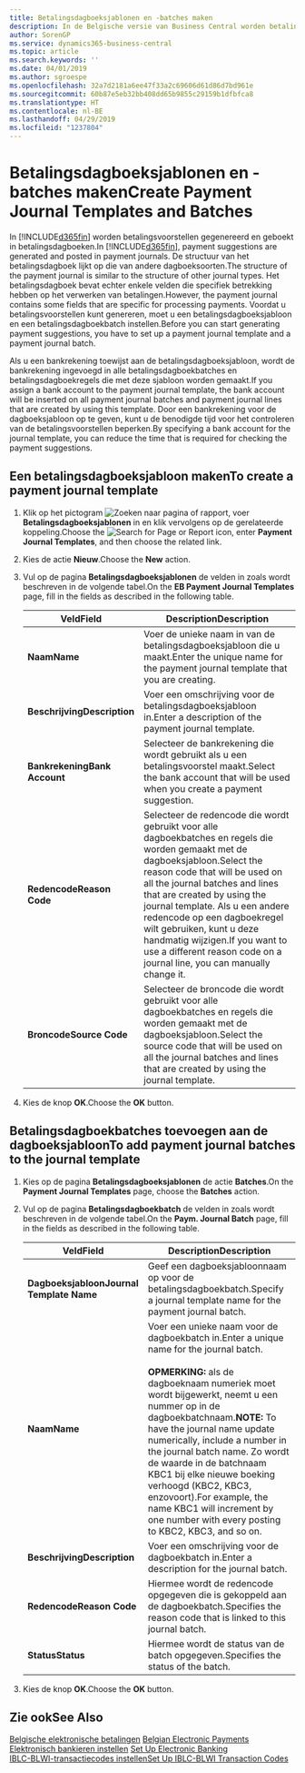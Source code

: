 ```yaml
---
title: Betalingsdagboeksjablonen en -batches maken
description: In de Belgische versie van Business Central worden betalingsvoorstellen gegenereerd en geboekt in betalingsdagboeken. De structuur van het betalingsdagboek lijkt op die van andere dagboeksoorten.
author: SorenGP
ms.service: dynamics365-business-central
ms.topic: article
ms.search.keywords: ''
ms.date: 04/01/2019
ms.author: sgroespe
ms.openlocfilehash: 32a7d2181a6ee47f33a2c69606d61d86d7bd961e
ms.sourcegitcommit: 60b87e5eb32bb408dd65b9855c29159b1dfbfca8
ms.translationtype: HT
ms.contentlocale: nl-BE
ms.lasthandoff: 04/29/2019
ms.locfileid: "1237804"
---
```

# <a name="create-payment-journal-templates-and-batches"></a><span data-ttu-id="e16bc-104">Betalingsdagboeksjablonen en -batches maken</span><span class="sxs-lookup"><span data-stu-id="e16bc-104">Create Payment Journal Templates and Batches</span></span>
<span data-ttu-id="e16bc-105">In [!INCLUDE[d365fin](../../includes/d365fin_md.md)] worden betalingsvoorstellen gegenereerd en geboekt in betalingsdagboeken.</span><span class="sxs-lookup"><span data-stu-id="e16bc-105">In [!INCLUDE[d365fin](../../includes/d365fin_md.md)], payment suggestions are generated and posted in payment journals.</span></span> <span data-ttu-id="e16bc-106">De structuur van het betalingsdagboek lijkt op die van andere dagboeksoorten.</span><span class="sxs-lookup"><span data-stu-id="e16bc-106">The structure of the payment journal is similar to the structure of other journal types.</span></span> <span data-ttu-id="e16bc-107">Het betalingsdagboek bevat echter enkele velden die specifiek betrekking hebben op het verwerken van betalingen.</span><span class="sxs-lookup"><span data-stu-id="e16bc-107">However, the payment journal contains some fields that are specific for processing payments.</span></span> <span data-ttu-id="e16bc-108">Voordat u betalingsvoorstellen kunt genereren, moet u een betalingsdagboeksjabloon en een betalingsdagboekbatch instellen.</span><span class="sxs-lookup"><span data-stu-id="e16bc-108">Before you can start generating payment suggestions, you have to set up a payment journal template and a payment journal batch.</span></span>  

<span data-ttu-id="e16bc-109">Als u een bankrekening toewijst aan de betalingsdagboeksjabloon, wordt de bankrekening ingevoegd in alle betalingsdagboekbatches en betalingsdagboekregels die met deze sjabloon worden gemaakt.</span><span class="sxs-lookup"><span data-stu-id="e16bc-109">If you assign a bank account to the payment journal template, the bank account will be inserted on all payment journal batches and payment journal lines that are created by using this template.</span></span> <span data-ttu-id="e16bc-110">Door een bankrekening voor de dagboeksjabloon op te geven, kunt u de benodigde tijd voor het controleren van de betalingsvoorstellen beperken.</span><span class="sxs-lookup"><span data-stu-id="e16bc-110">By specifying a bank account for the journal template, you can reduce the time that is required for checking the payment suggestions.</span></span>  

## <a name="to-create-a-payment-journal-template"></a><span data-ttu-id="e16bc-111">Een betalingsdagboeksjabloon maken</span><span class="sxs-lookup"><span data-stu-id="e16bc-111">To create a payment journal template</span></span>  

1.  <span data-ttu-id="e16bc-112">Klik op het pictogram ![Zoeken naar pagina of rapport](../../media/ui-search/search_small.png "pictogram Zoeken naar pagina of rapport"), voer **Betalingsdagboeksjablonen** in en klik vervolgens op de gerelateerde koppeling.</span><span class="sxs-lookup"><span data-stu-id="e16bc-112">Choose the ![Search for Page or Report](../../media/ui-search/search_small.png "Search for Page or Report icon") icon, enter **Payment Journal Templates**, and then choose the related link.</span></span>  
2.  <span data-ttu-id="e16bc-113">Kies de actie **Nieuw**.</span><span class="sxs-lookup"><span data-stu-id="e16bc-113">Choose the **New** action.</span></span>  
3.  <span data-ttu-id="e16bc-114">Vul op de pagina **Betalingsdagboeksjablonen** de velden in zoals wordt beschreven in de volgende tabel.</span><span class="sxs-lookup"><span data-stu-id="e16bc-114">On the **EB Payment Journal Templates** page, fill in the fields as described in the following table.</span></span>  

    |<span data-ttu-id="e16bc-115">Veld</span><span class="sxs-lookup"><span data-stu-id="e16bc-115">Field</span></span>|<span data-ttu-id="e16bc-116">Description</span><span class="sxs-lookup"><span data-stu-id="e16bc-116">Description</span></span>|  
    |---------------------------------|---------------------------------------|  
    |<span data-ttu-id="e16bc-117">**Naam**</span><span class="sxs-lookup"><span data-stu-id="e16bc-117">**Name**</span></span>|<span data-ttu-id="e16bc-118">Voer de unieke naam in van de betalingsdagboeksjabloon die u maakt.</span><span class="sxs-lookup"><span data-stu-id="e16bc-118">Enter the unique name for the payment journal template that you are creating.</span></span>|  
    |<span data-ttu-id="e16bc-119">**Beschrijving**</span><span class="sxs-lookup"><span data-stu-id="e16bc-119">**Description**</span></span>|<span data-ttu-id="e16bc-120">Voer een omschrijving voor de betalingsdagboeksjabloon in.</span><span class="sxs-lookup"><span data-stu-id="e16bc-120">Enter a description of the payment journal template.</span></span>|  
    |<span data-ttu-id="e16bc-121">**Bankrekening**</span><span class="sxs-lookup"><span data-stu-id="e16bc-121">**Bank Account**</span></span>|<span data-ttu-id="e16bc-122">Selecteer de bankrekening die wordt gebruikt als u een betalingsvoorstel maakt.</span><span class="sxs-lookup"><span data-stu-id="e16bc-122">Select the bank account that will be used when you create a payment suggestion.</span></span>|  
    |<span data-ttu-id="e16bc-123">**Redencode**</span><span class="sxs-lookup"><span data-stu-id="e16bc-123">**Reason Code**</span></span>|<span data-ttu-id="e16bc-124">Selecteer de redencode die wordt gebruikt voor alle dagboekbatches en regels die worden gemaakt met de dagboeksjabloon.</span><span class="sxs-lookup"><span data-stu-id="e16bc-124">Select the reason code that will be used on all the journal batches and lines that are created by using the journal template.</span></span> <span data-ttu-id="e16bc-125">Als u een andere redencode op een dagboekregel wilt gebruiken, kunt u deze handmatig wijzigen.</span><span class="sxs-lookup"><span data-stu-id="e16bc-125">If you want to use a different reason code on a journal line, you can manually change it.</span></span>|  
    |<span data-ttu-id="e16bc-126">**Broncode**</span><span class="sxs-lookup"><span data-stu-id="e16bc-126">**Source Code**</span></span>|<span data-ttu-id="e16bc-127">Selecteer de broncode die wordt gebruikt voor alle dagboekbatches en regels die worden gemaakt met de dagboeksjabloon.</span><span class="sxs-lookup"><span data-stu-id="e16bc-127">Select the source code that will be used on all the journal batches and lines that are created by using the journal template.</span></span>|  

4.  <span data-ttu-id="e16bc-128">Kies de knop **OK**.</span><span class="sxs-lookup"><span data-stu-id="e16bc-128">Choose the **OK** button.</span></span>  

## <a name="to-add-payment-journal-batches-to-the-journal-template"></a><span data-ttu-id="e16bc-129">Betalingsdagboekbatches toevoegen aan de dagboeksjabloon</span><span class="sxs-lookup"><span data-stu-id="e16bc-129">To add payment journal batches to the journal template</span></span>  

1.  <span data-ttu-id="e16bc-130">Kies op de pagina **Betalingsdagboeksjablonen** de actie **Batches**.</span><span class="sxs-lookup"><span data-stu-id="e16bc-130">On the **Payment Journal Templates** page, choose the **Batches** action.</span></span>  
2.  <span data-ttu-id="e16bc-131">Vul op de pagina **Betalingsdagboekbatch** de velden in zoals wordt beschreven in de volgende tabel.</span><span class="sxs-lookup"><span data-stu-id="e16bc-131">On the **Paym. Journal Batch** page, fill in the fields as described in the following table.</span></span>  

    |<span data-ttu-id="e16bc-132">Veld</span><span class="sxs-lookup"><span data-stu-id="e16bc-132">Field</span></span>|<span data-ttu-id="e16bc-133">Description</span><span class="sxs-lookup"><span data-stu-id="e16bc-133">Description</span></span>|  
    |---------------------------------|---------------------------------------|  
    |<span data-ttu-id="e16bc-134">**Dagboeksjabloon**</span><span class="sxs-lookup"><span data-stu-id="e16bc-134">**Journal Template Name**</span></span>|<span data-ttu-id="e16bc-135">Geef een dagboeksjabloonnaam op voor de betalingsdagboekbatch.</span><span class="sxs-lookup"><span data-stu-id="e16bc-135">Specify a journal template name for the payment journal batch.</span></span>|  
    |<span data-ttu-id="e16bc-136">**Naam**</span><span class="sxs-lookup"><span data-stu-id="e16bc-136">**Name**</span></span>|<span data-ttu-id="e16bc-137">Voer een unieke naam voor de dagboekbatch in.</span><span class="sxs-lookup"><span data-stu-id="e16bc-137">Enter a unique name for the journal batch.</span></span><br /><br /> <span data-ttu-id="e16bc-138">**OPMERKING:** als de dagboeknaam numeriek moet wordt bijgewerkt, neemt u een nummer op in de dagboekbatchnaam.</span><span class="sxs-lookup"><span data-stu-id="e16bc-138">**NOTE:** To have the journal name update numerically, include a number in the journal batch name.</span></span> <span data-ttu-id="e16bc-139">Zo wordt de waarde in de batchnaam KBC1 bij elke nieuwe boeking verhoogd (KBC2, KBC3, enzovoort).</span><span class="sxs-lookup"><span data-stu-id="e16bc-139">For example, the name KBC1 will increment by one number with every posting to KBC2, KBC3, and so on.</span></span>|  
    |<span data-ttu-id="e16bc-140">**Beschrijving**</span><span class="sxs-lookup"><span data-stu-id="e16bc-140">**Description**</span></span>|<span data-ttu-id="e16bc-141">Voer een omschrijving voor de dagboekbatch in.</span><span class="sxs-lookup"><span data-stu-id="e16bc-141">Enter a description for the journal batch.</span></span>|  
    |<span data-ttu-id="e16bc-142">**Redencode**</span><span class="sxs-lookup"><span data-stu-id="e16bc-142">**Reason Code**</span></span>|<span data-ttu-id="e16bc-143">Hiermee wordt de redencode opgegeven die is gekoppeld aan de dagboekbatch.</span><span class="sxs-lookup"><span data-stu-id="e16bc-143">Specifies the reason code that is linked to this journal batch.</span></span>|  
    |<span data-ttu-id="e16bc-144">**Status**</span><span class="sxs-lookup"><span data-stu-id="e16bc-144">**Status**</span></span>|<span data-ttu-id="e16bc-145">Hiermee wordt de status van de batch opgegeven.</span><span class="sxs-lookup"><span data-stu-id="e16bc-145">Specifies the status of the batch.</span></span>|  

3.  <span data-ttu-id="e16bc-146">Kies de knop **OK**.</span><span class="sxs-lookup"><span data-stu-id="e16bc-146">Choose the **OK** button.</span></span>  

## <a name="see-also"></a><span data-ttu-id="e16bc-147">Zie ook</span><span class="sxs-lookup"><span data-stu-id="e16bc-147">See Also</span></span>  
 <span data-ttu-id="e16bc-148">[Belgische elektronische betalingen](belgian-electronic-payments.md) </span><span class="sxs-lookup"><span data-stu-id="e16bc-148">[Belgian Electronic Payments](belgian-electronic-payments.md) </span></span>  
 <span data-ttu-id="e16bc-149">[Elektronisch bankieren instellen](how-to-set-up-electronic-banking.md) </span><span class="sxs-lookup"><span data-stu-id="e16bc-149">[Set Up Electronic Banking](how-to-set-up-electronic-banking.md) </span></span>  
 [<span data-ttu-id="e16bc-150">IBLC-BLWI-transactiecodes instellen</span><span class="sxs-lookup"><span data-stu-id="e16bc-150">Set Up IBLC-BLWI Transaction Codes</span></span>](how-to-set-up-iblc-blwi-transaction-codes.md)

